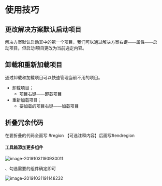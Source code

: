 # 使用技巧

## 更改解决方案默认启动项目

解决方案默认启动其中的第一个项目，我们可以通过解决方案右键——属性——启动项目，但启动i项目更改为当前选定内容。

## 卸载和重新加载项目

通过卸载和加载项目可以快速管理当前不用的项目。

- 卸载项目；
  - 项目右键——卸载项目
- 重新加载项目；
  - 要加载的项目右键——加载项目



## 折叠冗余代码

在要折叠的代码全面写 #region 【可选注释内容】后面写#endregion

#### 工具箱添加更多组件

![image-20191031190930011](file:///C:/Users/zyrbx/Desktop/C%23/CSharp-images/image-20191031190930011.png)

、勾选需要的组件确定即可

![image-20191031191148232](file:///C:/Users/zyrbx/Desktop/C%23/CSharp-images/image-20191031191148232.png)